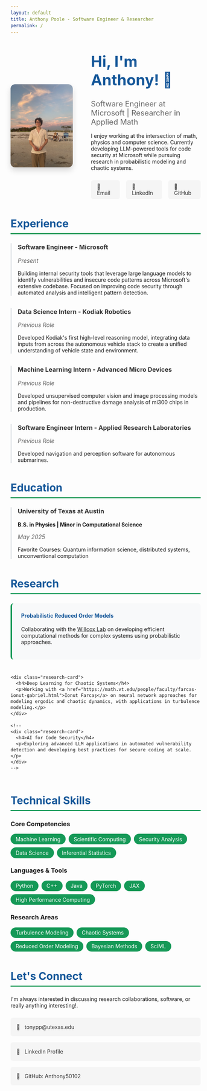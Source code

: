 ```yaml
---
layout: default
title: Anthony Poole - Software Engineer & Researcher
permalink: /
---
```


<style>
  /* Override Cayman theme's large header */
  .page-header {
    padding: 2rem 1rem !important;
    background-image: linear-gradient(120deg, #155799, #159957) !important;
  }
  
  .project-name {
    font-size: 2.25rem !important;
  }
  
  .project-tagline {
    font-size: 1.15rem !important;
    opacity: 0.9;
  }
  
  /* Main content styling */
  .main-content {
    max-width: 64rem;
    margin: 0 auto;
  }
  
  .hero-section {
    display: flex;
    align-items: center;
    gap: 3rem;
    margin-bottom: 3rem;
    padding-top: 2rem;
  }
  
  .profile-image {
    width: 220px;
    height: 220px;
    border-radius: 12px;
    object-fit: cover;
    box-shadow: 0 8px 16px rgba(0, 0, 0, 0.15);
    transition: transform 0.3s ease;
  }
  
  .profile-image:hover {
    transform: translateY(-4px);
  }
  
  .hero-content h1 {
    margin-top: 0;
    font-size: 2.5rem;
    color: #155799;
  }
  
  .hero-content .subtitle {
    font-size: 1.25rem;
    color: #666;
    margin-bottom: 1rem;
  }
  
  .quick-links {
    display: flex;
    gap: 1rem;
    margin-top: 1.5rem;
  }
  
  .quick-links a {
    display: inline-flex;
    align-items: center;
    gap: 0.5rem;
    padding: 0.5rem 1rem;
    background-color: #f5f5f5;
    border-radius: 6px;
    text-decoration: none;
    color: #333;
    transition: all 0.3s ease;
  }
  
  .quick-links a:hover {
    background-color: #155799;
    color: white;
    transform: translateY(-2px);
  }
  
  .section {
    margin-bottom: 3rem;
  }
  
  .section h2 {
    color: #155799;
    border-bottom: 3px solid #159957;
    padding-bottom: 0.5rem;
    margin-bottom: 1.5rem;
    font-size: 1.75rem;
  }
  
  .experience-item, .education-item {
    margin-bottom: 2rem;
    padding-left: 1rem;
    border-left: 3px solid #e1e4e8;
  }
  
  .experience-item h3, .education-item h3 {
    margin-top: 0;
    color: #333;
  }
  
  .date {
    color: #666;
    font-style: italic;
    font-size: 0.95rem;
  }
  
  .tags {
    display: flex;
    flex-wrap: wrap;
    gap: 0.5rem;
    margin-top: 1rem;
  }
  
  .tag {
    background-color: #159957;
    color: white;
    padding: 0.35rem 0.85rem;
    border-radius: 20px;
    font-size: 0.875rem;
    transition: all 0.3s ease;
  }
  
  .tag:hover {
    background-color: #155799;
    transform: scale(1.05);
  }
  
  .research-grid {
    display: grid;
    grid-template-columns: repeat(auto-fit, minmax(300px, 1fr));
    gap: 1.5rem;
    margin-top: 1.5rem;
  }
  
  .research-card {
    background-color: #f8f9fa;
    padding: 1.5rem;
    border-radius: 8px;
    border-left: 4px solid #159957;
  }
  
  .research-card h4 {
    margin-top: 0;
    color: #155799;
  }
  
  .contact-grid {
    display: grid;
    grid-template-columns: repeat(auto-fit, minmax(250px, 1fr));
    gap: 1rem;
    margin-top: 1.5rem;
  }
  
  .contact-item {
    display: flex;
    align-items: center;
    gap: 0.75rem;
    padding: 1rem;
    background-color: #f5f5f5;
    border-radius: 6px;
    text-decoration: none;
    color: #333;
    transition: all 0.3s ease;
  }
  
  .contact-item:hover {
    background-color: #e9ecef;
    transform: translateX(4px);
  }
  
  @media (max-width: 768px) {
    .hero-section {
      flex-direction: column;
      text-align: center;
    }
    
    .quick-links {
      justify-content: center;
      flex-wrap: wrap;
    }
    
    .hero-content h1 {
      font-size: 2rem;
    }
  }
</style>

<div class="hero-section">
  <img src="IMG_0572.jpeg" alt="Anthony Poole" class="profile-image">
  <div class="hero-content">
    <h1>Hi, I'm Anthony! 👋</h1>
    <p class="subtitle">Software Engineer at Microsoft | Researcher in Applied Math</p>
    <p>I enjoy working at the intersection of math, physics and computer science. Currently developing LLM-powered tools for code security at Microsoft while pursuing research in probabilistic modeling and chaotic systems.</p>
    <div class="quick-links">
      <a href="mailto:tonypp@utexas.edu">📧 Email</a>
      <a href="https://www.linkedin.com/in/anthony-poole-079548206/">🔗 LinkedIn</a>
      <a href="https://github.com/Anthony50102">🐙 GitHub</a>
    </div>
  </div>
</div>

<div class="section">
  <h2>Experience</h2>
  
  <div class="experience-item">
    <h3>Software Engineer - Microsoft</h3>
    <p class="date">Present</p>
    <p>Building internal security tools that leverage large language models to identify vulnerabilities and insecure code patterns across Microsoft's extensive codebase. Focused on improving code security through automated analysis and intelligent pattern detection.</p>
  </div>
  
  <div class="experience-item">
    <h3>Data Science Intern - Kodiak Robotics</h3>
    <p class="date">Previous Role</p>
    <p>Developed Kodiak's first high-level reasoning model, integrating data inputs from across the autonomous vehicle stack to create a unified understanding of vehicle state and environment.</p>
  </div>

  <div class="experience-item">
    <h3>Machine Learning Intern - Advanced Micro Devices</h3>
    <p class="date">Previous Role</p>
    <p>Developed unsupervised computer vision and image processing models and pipelines for non-destructive damage analysis of mi300 chips in production.</p>
  </div>

  <div class="experience-item">
    <h3>Software Engineer Intern - Applied Research Laboratories</h3>
    <p class="date">Previous Role</p>
    <p>Developed navigation and perception software for autonomous submarines.</p>
  </div>
</div>

<div class="section">
  <h2>Education</h2>
  
  <div class="education-item">
    <h3>University of Texas at Austin</h3>
    <p><strong>B.S. in Physics | Minor in Computational Science</strong></p>
    <p class="date">May 2025</p>
    <p>Favorite Courses: Quantum information science, distributed systems, unconventional computation</p>
  </div>
</div>

<div class="section">
  <h2>Research</h2>
  
  <div class="research-grid">
    <div class="research-card">
      <h4>Probabilistic Reduced Order Models</h4>
      <p>Collaborating with the <a href="https://kiwi.oden.utexas.edu">Willcox Lab</a> on developing efficient computational methods for complex systems using probabilistic approaches.</p>
    </div>
    
    <div class="research-card">
      <h4>Deep Learning for Chaotic Systems</h4>
      <p>Working with <a href="https://math.vt.edu/people/faculty/farcas-ionut-gabriel.html">Ionut Farcaș</a> on neural network approaches for modeling ergodic and chaotic dynamics, with applications in turbulence modeling.</p>
    </div>

    <!--
    <div class="research-card">
      <h4>AI for Code Security</h4>
      <p>Exploring advanced LLM applications in automated vulnerability detection and developing best practices for secure coding at scale.</p>
    </div>
    -->
  </div>
</div>

<div class="section">
  <h2>Technical Skills</h2>
  
  <h3>Core Competencies</h3>
  <div class="tags">
    <span class="tag">Machine Learning</span>
    <span class="tag">Scientific Computing</span>
    <span class="tag">Security Analysis</span>
    <span class="tag">Data Science</span>
    <span class="tag">Inferential Statistics</span>
  </div>
  
  <h3>Languages & Tools</h3>
  <div class="tags">
    <span class="tag">Python</span>
    <span class="tag">C++</span>
    <span class="tag">Java</span>
    <span class="tag">PyTorch</span>
    <span class="tag">JAX</span>
    <span class="tag">High Performance Computing</span>
  </div>
  
  <h3>Research Areas</h3>
  <div class="tags">
    <span class="tag">Turbulence Modeling</span>
    <span class="tag">Chaotic Systems</span>
    <span class="tag">Reduced Order Modeling</span>
    <span class="tag">Bayesian Methods</span>
    <span class="tag">SciML</span>
  </div>
</div>

<div class="section">
  <h2>Let's Connect</h2>
  <p>I'm always interested in discussing research collaborations, software, or really anything interesting!.</p>
  
  <div class="contact-grid">
    <a href="mailto:tonypp@utexas.edu" class="contact-item">
      <span>📧</span>
      <span>tonypp@utexas.edu</span>
    </a>
    <a href="https://www.linkedin.com/in/anthony-poole-079548206/" class="contact-item">
      <span>🔗</span>
      <span>LinkedIn Profile</span>
    </a>
    <a href="https://github.com/Anthony50102" class="contact-item">
      <span>🐙</span>
      <span>GitHub: Anthony50102</span>
    </a>
  </div>
</div>
